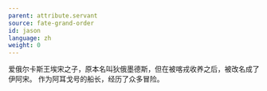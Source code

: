 ```yaml
---
parent: attribute.servant
source: fate-grand-order
id: jason
language: zh
weight: 0
---
```


爱俄尔卡斯王埃宋之子，原本名叫狄俄墨德斯，但在被喀戎收养之后，被改名成了伊阿宋。
作为阿耳戈号的船长，经历了众多冒险。
